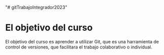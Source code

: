 "# gitTrabajoIntegrador2023" 

# El objetivo del curso 
El objetivo del curso es aprender a utilizar Git, que es una harramienta de control de versiones, que
facilitara el trabajo colaborativo o individual.



